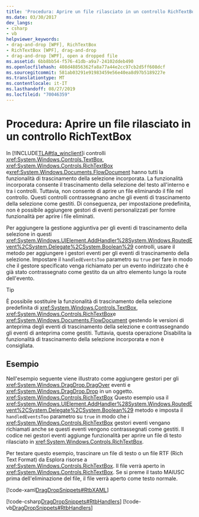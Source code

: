 ```yaml
---
title: 'Procedura: Aprire un file rilasciato in un controllo RichTextBox'
ms.date: 03/30/2017
dev_langs:
- csharp
- vb
helpviewer_keywords:
- drag-and-drop [WPF], RichTextBox
- RichTextBox [WPF], drag-and-drop
- drag-and-drop [WPF], open a dropped file
ms.assetid: 6bb8bb54-f576-41db-a9a7-24102ddeb490
ms.openlocfilehash: 408d48856362fa8a77a44e2cc97cb2d5ff608dcf
ms.sourcegitcommit: 581ab03291e91983459e56e40ea8d97b5189227e
ms.translationtype: MT
ms.contentlocale: it-IT
ms.lasthandoff: 08/27/2019
ms.locfileid: "70046359"
---
```

# <a name="how-to-open-a-file-that-is-dropped-on-a-richtextbox-control"></a>Procedura: Aprire un file rilasciato in un controllo RichTextBox

In [!INCLUDE[TLA#tla_winclient](../../../../includes/tlasharptla-winclient-md.md)]i controlli <xref:System.Windows.Controls.TextBox>, <xref:System.Windows.Controls.RichTextBox> e<xref:System.Windows.Documents.FlowDocument> hanno tutti la funzionalità di trascinamento della selezione incorporata. La funzionalità incorporata consente il trascinamento della selezione del testo all'interno e tra i controlli. Tuttavia, non consente di aprire un file eliminando il file nel controllo. Questi controlli contrassegnano anche gli eventi di trascinamento della selezione come gestiti. Di conseguenza, per impostazione predefinita, non è possibile aggiungere gestori di eventi personalizzati per fornire funzionalità per aprire i file eliminati.

Per aggiungere la gestione aggiuntiva per gli eventi di trascinamento della selezione in questi <xref:System.Windows.UIElement.AddHandler%28System.Windows.RoutedEvent%2CSystem.Delegate%2CSystem.Boolean%29> controlli, usare il metodo per aggiungere i gestori eventi per gli eventi di trascinamento della selezione. Impostare il `handledEventsToo` parametro su `true` per fare in modo che il gestore specificato venga richiamato per un evento indirizzato che è già stato contrassegnato come gestito da un altro elemento lungo la route dell'evento.

> [!TIP]
> È possibile sostituire la funzionalità di trascinamento della selezione predefinita di <xref:System.Windows.Controls.TextBox>, <xref:System.Windows.Controls.RichTextBox>e <xref:System.Windows.Documents.FlowDocument> gestendo le versioni di anteprima degli eventi di trascinamento della selezione e contrassegnando gli eventi di anteprima come gestiti. Tuttavia, questa operazione Disabilita la funzionalità di trascinamento della selezione incorporata e non è consigliata.

## <a name="example"></a>Esempio

Nell'esempio seguente viene illustrato come aggiungere gestori per gli <xref:System.Windows.DragDrop.DragOver> eventi e <xref:System.Windows.DragDrop.Drop> in un oggetto. <xref:System.Windows.Controls.RichTextBox> Questo esempio usa il <xref:System.Windows.UIElement.AddHandler%28System.Windows.RoutedEvent%2CSystem.Delegate%2CSystem.Boolean%29> metodo e imposta il `handledEventsToo` parametro su `true` in modo che i <xref:System.Windows.Controls.RichTextBox> gestori eventi vengano richiamati anche se questi eventi vengono contrassegnati come gestiti. Il codice nei gestori eventi aggiunge funzionalità per aprire un file di testo rilasciato in <xref:System.Windows.Controls.RichTextBox>.

Per testare questo esempio, trascinare un file di testo o un file RTF (Rich Text Format) da Esplora risorse a <xref:System.Windows.Controls.RichTextBox>. Il file verrà aperto in <xref:System.Windows.Controls.RichTextBox>. Se si preme il tasto MAIUSC prima dell'eliminazione del file, il file verrà aperto come testo normale.

[!code-xaml[DragDropSnippets#RtbXAML](~/samples/snippets/csharp/VS_Snippets_Wpf/dragdropsnippets/cs/mainwindow.xaml#rtbxaml)]

[!code-csharp[DragDropSnippets#RtbHandlers](~/samples/snippets/csharp/VS_Snippets_Wpf/dragdropsnippets/cs/mainwindow.xaml.cs#rtbhandlers)]
[!code-vb[DragDropSnippets#RtbHandlers](~/samples/snippets/visualbasic/VS_Snippets_Wpf/dragdropsnippets/vb/mainwindow.xaml.vb#rtbhandlers)]
